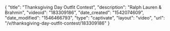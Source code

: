 {
    "title": "Thanksgiving Day Outfit Contest",
    "description": "Ralph Lauren & Brahmin",
    "videoid": "183309186",
    "date_created": "1542074609",
    "date_modified": "1546466793",
    "type": "captivate",
    "layout": "video",
    "url": "\/v\/thanksgiving-day-outfit-contest\/183309186"
}